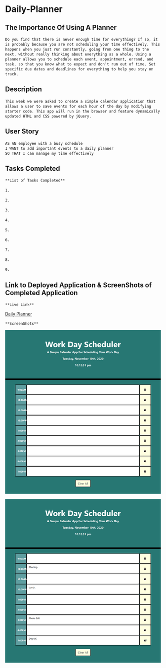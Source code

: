 # Daily-Planner

## The Importance Of Using A Planner

    Do you find that there is never enough time for everything? If so, it is probably because you are not scheduling your time effectively. This happens when you just run constantly, going from one thing to the next, without really thinking about everything as a whole. Using a planner allows you to schedule each event, appointment, errand, and task, so that you know what to expect and don’t run out of time. Set specific due dates and deadlines for everything to help you stay on track.

## Description

    This week we were asked to create a simple calendar application that allows a user to save events for each hour of the day by modifying starter code. This app will run in the browser and feature dynamically updated HTML and CSS powered by jQuery.

## User Story

```
AS AN employee with a busy schedule
I WANT to add important events to a daily planner
SO THAT I can manage my time effectively
```

## Tasks Completed

    **List of Tasks Completed**

    1.

    2.

    3.

    4.

    5.

    6.

    7.

    8.

    9.

## Link to Deployed Application & ScreenShots of Completed Application

    **Live Link**
[Daily Planner](https://dspark8916.github.io/Daily-Planner/)

    **ScreenShots**
![Clear Planner](assets/images/DailyPlanner.png)

![Planner With Saved Tasks](assets/images/SavedTasks.png)



